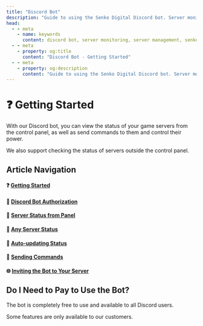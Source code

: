```yaml
---
title: "Discord Bot"
description: "Guide to using the Senko Digital Discord bot. Server monitoring, command sending, and management through Discord."
head:
  - - meta
    - name: keywords
      content: discord bot, server monitoring, server management, senko bot, game servers
  - - meta
    - property: og:title 
      content: "Discord Bot - Getting Started"
  - - meta
    - property: og:description
      content: "Guide to using the Senko Digital Discord bot. Server monitoring, command sending, and management through Discord."
---
```


# ❓ Getting Started

With our Discord bot, you can view the status of your game servers from the control panel, as well as send commands to them and control their power.

We also support checking the status of servers outside the control panel.

## Article Navigation

#### ❓ [Getting Started](/bot/)

#### 🤖 [Discord Bot Authorization](/bot/auth)

#### 🔁 [Server Status from Panel](/bot/panel-status)

#### 🔁 [Any Server Status](/bot/any-status)

#### 🔁 [Auto-updating Status](/bot/auto-update-status)

#### 📩 [Sending Commands](/bot/send-command)

#### 🌐 [Inviting the Bot to Your Server](/bot/invite)

## Do I Need to Pay to Use the Bot?

The bot is completely free to use and available to all Discord users.

Some features are only available to our customers.
